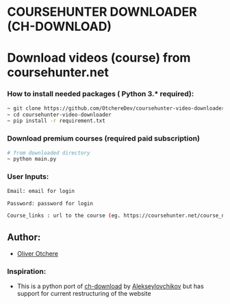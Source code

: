 # COURSEHUNTER DOWNLOADER (CH-DOWNLOAD)

# Download videos (course) from coursehunter.net

### How to install needed packages ( Python 3.\* required):

```sh
~ git clone https://github.com/OtchereDev/coursehunter-video-downloader.git
~ cd coursehunter-video-downloader
~ pip install -r requirement.txt
```

### Download premium courses (required paid subscription)

```sh
# from downloaded directory
~ python main.py
```

### User Inputs:

```sh
Email: email for login

Password: password for login

Course_links : url to the course (eg. https://coursehunter.net/course_name)
```

## Author:

- [Oliver Otchere](https://github.com/OtchereDev)

### Inspiration:

- This is a python port of [ch-download](https://github.com/alekseylovchikov/ch-download) by [Alekseylovchikov](https://github.com/alekseylovchikov) but has support for current restructuring of the website
